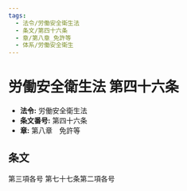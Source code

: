 ```yaml
---
tags:
  - 法令/労働安全衛生法
  - 条文/第四十六条
  - 章/第八章_免許等
  - 体系/労働安全衛生
---
```

# 労働安全衛生法 第四十六条

- **法令:** 労働安全衛生法
- **条文番号:** 第四十六条
- **章:** 第八章　免許等

## 条文
第三項各号	第七十七条第二項各号

